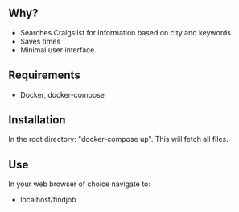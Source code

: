 ## Why?
- Searches Craigslist for information based on city and keywords
- Saves times
- Minimal user interface.

## Requirements
- Docker, docker-compose

## Installation
In the root directory: "docker-compose up".
This will fetch all files.

## Use
In your web browser of choice navigate to:

- localhost/findjob